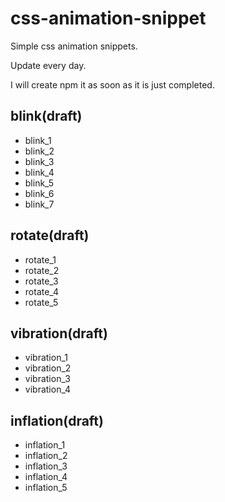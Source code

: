 # css-animation-snippet

Simple css animation snippets.

Update every day.

I will create npm it as soon as it is just completed.

## blink(draft)

* blink_1
* blink_2
* blink_3
* blink_4
* blink_5
* blink_6
* blink_7

## rotate(draft)

* rotate_1
* rotate_2
* rotate_3
* rotate_4
* rotate_5

## vibration(draft)

* vibration_1
* vibration_2
* vibration_3
* vibration_4

## inflation(draft)

* inflation_1
* inflation_2
* inflation_3
* inflation_4
* inflation_5

